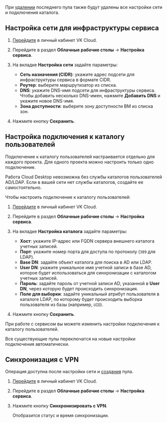 При [удалении](../desktops-pool/manage#udalenie_pula_rabochih_stolov) последнего пула также будут удалены все настройки сети и подключения каталога.

## Настройка сети для инфраструктуры сервиса

1. [Перейдите](https://mcs.mail.ru/app/) в личный кабинет VK Cloud.
1. Перейдите в раздел **Облачные рабочие столы** → **Настройка сервиса**.
1. На вкладке **Настройка сети** задайте параметры:

   - **Сеть назначения (CIDR)**: укажите адрес подсети для инфраструктуры сервиса в формате CIDR.
   - **Роутер**: выберите маршрутизатор из списка.
   - **DNS**: укажите DNS-имя подсети для инфраструктуры сервиса. Чтобы добавить несколько DNS-имен, нажмите **Добавить DNS** и укажите новое DNS-имя.
   - **Зона доступности**: выберите зону доступности ВМ из списка зон.

1. Нажмите кнопку **Сохранить**.

## Настройка подключения к каталогу пользователей

Подключение к каталогу пользователей настраивается отдельно для каждого проекта. Для одного проекта можно настроить только одно подключение.

<warn>

Работа Cloud Desktop невозможна без службы каталогов пользователей AD/LDAP. Если в вашей сети нет службы каталогов, создайте ее самостоятельно.

</warn>

Чтобы настроить подключение к каталогу пользователей:

1. [Перейдите](https://mcs.mail.ru/app/) в личный кабинет VK Cloud.
1. Перейдите в раздел **Облачные рабочие столы** → **Настройка сервиса**.
1. На вкладке **Настройка каталога** задайте параметры:

    - **Хост**: укажите IP-адрес или FQDN сервера внешнего каталога учетных записей.
    - **Порт**: укажите номер порта для доступа по протоколу (`389` для LDAP).
    - **Base DN**: задайте объект каталога для поиска в AD или LDAP.
    - **User DN**: укажите уникальное имя учетной записи в базе AD, которое будет использоваться для синхронизации с каталогом учетных записей.
    - **Пароль**: задайте пароль от учетной записи AD, указанной в **User DN**, через которую будет происходить синхронизация.
    - **Поле для выборки**: задайте уникальный атрибут пользователя в каталоге LDAP, по которому будет происходить выборка пользователя из базы (например, `UID`).

1. Нажмите кнопку **Сохранить**.

<info>

При работе с сервисом вы можете изменить настройки подключения к каталогу пользователей.

Все существующие пулы переключатся на новые настройки подключения автоматически.

</info>

## Синхронизация с VPN

Операция доступна после настройки сети и [создания](../desktops-pool/add/) пула.

1. [Перейдите](https://mcs.mail.ru/app/) в личный кабинет VK Cloud.
1. Перейдите в раздел **Облачные рабочие столы** → **Настройка сервиса**.
1. Нажмите кнопку **Синхронизировать с VPN**.

   Отобразится статус и время синхронизации.
